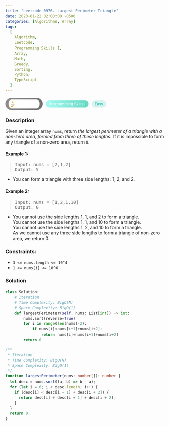 ```yaml
---
title: "Leetcode 0976. Largest Perimeter Triangle"
date: 2023-01-22 02:00:00 -0500
categories: [Algorithms, Array]
tags:
  [
    Algorithm,
    Leetcode,
    Programming Skills I,
    Array,
    Math,
    Greedy,
    Sorting,
    Python,
    TypeScript
  ]
---
```


<style type='text/css'>
blockquote {
  margin-left: 14px;
}
img {
  left: 0 !important;
  transform: none !important;
  -webkit-transform: none !important;
}
[class*="summary"] {
  display: none;
}
[class*="header"] {
  display: flex;
  flex-direction: row;
  align-items: center;
  gap: 10px;
}
[class*="leet_logo"] {
  height: 29px;
  padding: 5px 10px;
  border-radius: 21px;
  background-color: #f7f7f7;
  background: linear-gradient(90deg, rgba(80,80,80,0.65) 0%, rgba(36,36,36,0.65) 100%);
}
[class*="leet_badge"] {
  color: #FFFFFF;
  font-size: 12px;
  padding: 4px 10px;
  border-radius: 21px;
  background: linear-gradient(90deg, rgba(115,247,234,0.65) 0%, rgba(20,198,163,0.65) 100%);
}
[class*="easy"] {
  color: #00B8A3;
  font-size: 12px;
  padding: 4px 10px;
  border-radius: 21px;
  background-color: rgba(0, 184, 163, 0.15);
}
[class*="medium"] {
  color: #FFC01E;
  font-size: 12px;
  padding: 4px 10px;
  border-radius: 21px;
  background-color: #FFC01E26;
}
@media only screen and (max-width: 768px) {
  blockquote {
    margin-left: 10px;
  }
  [class*="highlighter-rouge"] {
    margin: 0 5px;
  }
}
</style>

<div class=summary>
  Given an integer array `nums`, return _the largest perimeter of a triangle with a non-zero area, formed from three of these lengths_. If it is impossible to form any triangle of a non-zero area, return `0`.
</div>

<div id=header class=header>
  <img class=leet_logo src="/assets/img/leetcode_logo.png" alt="Leetcode" />
  <span class=leet_badge>Programming Skills I</span>
  <span class=easy>Easy</span>
</div>

### Description

Given an integer array `nums`, return _the largest perimeter of a triangle with a non-zero area, formed from three of these lengths_. If it is impossible to form any triangle of a non-zero area, return `0`.

#### Example 1:

> <pre>
> Input: nums = [2,1,2]
> Output: 5
> </pre>

- You can form a triangle with three side lengths: 1, 2, and 2.

#### Example 2:

> <pre>
> Input: nums = [1,2,1,10]
> Output: 0
> </pre>

- You cannot use the side lengths 1, 1, and 2 to form a triangle.<br/>
  You cannot use the side lengths 1, 1, and 10 to form a triangle.<br/>
  You cannot use the side lengths 1, 2, and 10 to form a triangle.<br/>
  As we cannot use any three side lengths to form a triangle of non-zero area, we return 0.

### Constraints:

- `3 <= nums.length <= 10^4`
- `1 <= nums[i] <= 10^6`

### Solution

```py
class Solution:
    # Iteration
    # Time Complexity: BigO(N)
    # Space Complexity: BigO(1)
    def largestPerimeter(self, nums: List[int]) -> int:
        nums.sort(reverse=True)
        for i in range(len(nums)-2):
            if nums[i]<nums[i+1]+nums[i+2]:
                return nums[i]+nums[i+1]+nums[i+2]
        return 0
```

```ts
/**
 * Iteration
 * Time Complexity: BigO(N)
 * Space Complexity: BigO(1)
 */
function largestPerimeter(nums: number[]): number {
  let desc = nums.sort((a, b) => b - a);
  for (let i = 0; i < desc.length; i++) {
    if (desc[i] < desc[i + 1] + desc[i + 2]) {
      return desc[i] + desc[i + 1] + desc[i + 2];
    }
  }
  return 0;
}
```

<script>
  const anchor = document.getElementById("header").querySelector("a");
  anchor.classList.remove("popup");
  anchor.style.cursor = "pointer";
  anchor.setAttribute("target", "_black");
  anchor.setAttribute("href", "https://leetcode.com/problems/largest-perimeter-triangle/");
</script>
